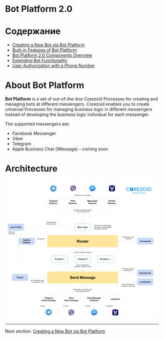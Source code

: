 # Bot Platform 2.0


# Содержание

- [Creating a New Bot via Bot Platform](get-started.md)
- [Built-in Features of Bot Platform](basic-functionality.md)
- [Bot Platform 2.0 Components Overview](components.md)
- [Extending Bot Functionality](add-new-functionality.md)
- [User Authorization with a Phone Number](authorization.md)

  
  
  
# About Bot Platform

**Bot Platform** is a set of out-of-the-box Corezoid Processes for creating and managing bots at different messengers. Corezoid enables you to create universal Processes for managing business logic in different messengers instead of developing the business logic individual for each messenger.

The supported messengers are:
- Facebook Messenger
- Viber
- Telegram
- Apple Business Chat (iMessage) - coming soon


# Architecture


![img](img/architecture.png)

---

Next section: [Creating a New Bot via Bot Platform](get-started.md)